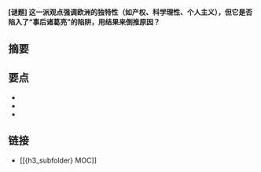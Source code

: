 #### [谜题] 这一派观点强调欧洲的独特性（如产权、科学理性、个人主义），但它是否陷入了“事后诸葛亮”的陷阱，用结果来倒推原因？


## 摘要


## 要点

- 
- 
- 

## 链接

- [[{h3_subfolder} MOC]]
